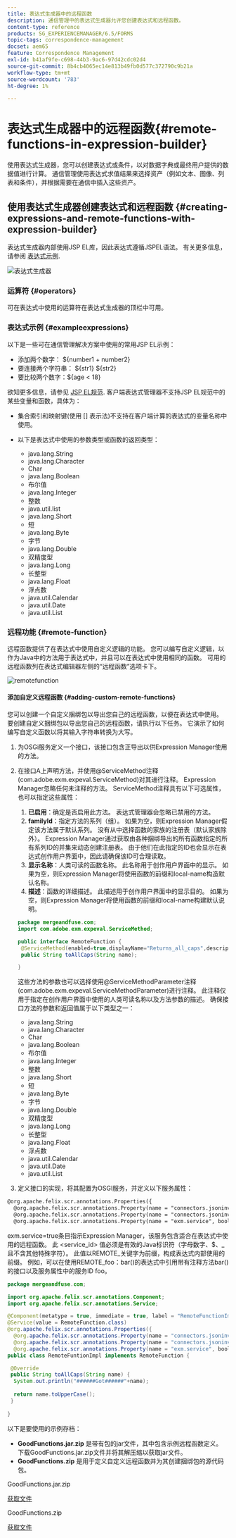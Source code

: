 ```yaml
---
title: 表达式生成器中的远程函数
description: 通信管理中的表达式生成器允许您创建表达式和远程函数。
content-type: reference
products: SG_EXPERIENCEMANAGER/6.5/FORMS
topic-tags: correspondence-management
docset: aem65
feature: Correspondence Management
exl-id: b41af9fe-c698-44b3-9ac6-97d42cdc02d4
source-git-commit: 8b4cb4065ec14e813b49fb0d577c372790c9b21a
workflow-type: tm+mt
source-wordcount: '783'
ht-degree: 1%

---
```


# 表达式生成器中的远程函数{#remote-functions-in-expression-builder}

使用表达式生成器，您可以创建表达式或条件，以对数据字典或最终用户提供的数据值进行计算。 通信管理使用表达式求值结果来选择资产（例如文本、图像、列表和条件），并根据需要在通信中插入这些资产。

## 使用表达式生成器创建表达式和远程函数 {#creating-expressions-and-remote-functions-with-expression-builder}

表达式生成器内部使用JSP EL库，因此表达式遵循JSPEL语法。 有关更多信息，请参阅 [表达式示例](#exampleexpressions).

![表达式生成器](assets/expressionbuilder.png)

### 运算符 {#operators}

可在表达式中使用的运算符在表达式生成器的顶栏中可用。

### 表达式示例 {#exampleexpressions}

以下是一些可在通信管理解决方案中使用的常用JSP EL示例：

* 添加两个数字： ${number1 + number2}
* 要连接两个字符串： ${str1} ${str2}
* 要比较两个数字：${age &lt; 18}

欲知更多信息，请参见 [JSP EL规范](https://download.oracle.com/otn-pub/jcp/jsp-2.1-fr-spec-oth-JSpec/jsp-2_1-fr-spec-el.pdf). 客户端表达式管理器不支持JSP EL规范中的某些变量和函数，具体为：

* 集合索引和映射键(使用 [] 表示法)不支持在客户端计算的表达式的变量名称中使用。
* 以下是表达式中使用的参数类型或函数的返回类型：

   * java.lang.String
   * java.lang.Character
   * Char
   * java.lang.Boolean
   * 布尔值
   * java.lang.Integer
   * 整数
   * java.util.list
   * java.lang.Short
   * 短
   * java.lang.Byte
   * 字节
   * java.lang.Double
   * 双精度型
   * java.lang.Long
   * 长整型
   * java.lang.Float
   * 浮点数
   * java.util.Calendar
   * java.util.Date
   * java.util.List

### 远程功能 {#remote-function}

远程函数提供了在表达式中使用自定义逻辑的功能。 您可以编写自定义逻辑，以作为Java中的方法用于表达式中，并且可以在表达式中使用相同的函数。 可用的远程函数列在表达式编辑器左侧的“远程函数”选项卡下。

![remotefunction](assets/remotefunction.png)

#### 添加自定义远程函数 {#adding-custom-remote-functions}

您可以创建一个自定义捆绑包以导出您自己的远程函数，以便在表达式中使用。 要创建自定义捆绑包以导出您自己的远程函数，请执行以下任务。 它演示了如何编写自定义函数以将其输入字符串转换为大写。

1. 为OSGi服务定义一个接口，该接口包含正导出以供Expression Manager使用的方法。
1. 在接口A上声明方法，并使用@ServiceMethod注释(com.adobe.exm.expeval.ServiceMethod)对其进行注释。 Expression Manager忽略任何未注释的方法。 ServiceMethod注释具有以下可选属性，也可以指定这些属性：

   1. **已启用**：确定是否启用此方法。 表达式管理器会忽略已禁用的方法。
   1. **familyId**：指定方法的系列（组）。 如果为空，则Expression Manager假定该方法属于默认系列。 没有从中选择函数的家族的注册表（默认家族除外）。 Expression Manager通过获取由各种捆绑导出的所有函数指定的所有系列ID的并集来动态创建注册表。 由于他们在此指定的ID也会显示在表达式创作用户界面中，因此请确保该ID可合理读取。
   1. **显示名称**：人类可读的函数名称。 此名称用于创作用户界面中的显示。 如果为空，则Expression Manager将使用函数的前缀和local-name构造默认名称。
   1. **描述**：函数的详细描述。 此描述用于创作用户界面中的显示目的。 如果为空，则Expression Manager将使用函数的前缀和local-name构建默认说明。

   ```java
   package mergeandfuse.com;
   import com.adobe.exm.expeval.ServiceMethod;
   
   public interface RemoteFunction {
    @ServiceMethod(enabled=true,displayName="Returns_all_caps",description="Function to convert to all CAPS", familyId="remote")
    public String toAllCaps(String name);
   
   }
   ```

   这些方法的参数也可以选择使用@ServiceMethodParameter注释(com.adobe.exm.expeval.ServiceMethodParameter)进行注释。 此注释仅用于指定在创作用户界面中使用的人类可读名称以及方法参数的描述。 确保接口方法的参数和返回值属于以下类型之一：

   * java.lang.String
   * java.lang.Character
   * Char
   * java.lang.Boolean
   * 布尔值
   * java.lang.Integer
   * 整数
   * java.lang.Short
   * 短
   * java.lang.Byte
   * 字节
   * java.lang.Double
   * 双精度型
   * java.lang.Long
   * 长整型
   * java.lang.Float
   * 浮点数
   * java.util.Calendar
   * java.util.Date
   * java.util.List

1. 定义接口的实现，将其配置为OSGI服务，并定义以下服务属性：

```jsp
@org.apache.felix.scr.annotations.Properties({
  @org.apache.felix.scr.annotations.Property(name = "connectors.jsoninvoker", boolValue = true),
  @org.apache.felix.scr.annotations.Property(name = "connectors.jsoninvoker.alias", value = "<service_id>"),
  @org.apache.felix.scr.annotations.Property(name = "exm.service", boolValue = true)})
```

exm.service=true条目指示Expression Manager，该服务包含适合在表达式中使用的远程函数。 此 &lt;service_id> 值必须是有效的Java标识符（字母数字、$、_且不含其他特殊字符）。 此值以REMOTE_关键字为前缀，构成表达式内部使用的前缀。 例如，可以在使用REMOTE_foo：bar()的表达式中引用带有注释方法bar()的接口以及服务属性中的服务ID foo。

```java
package mergeandfuse.com;

import org.apache.felix.scr.annotations.Component;
import org.apache.felix.scr.annotations.Service;

@Component(metatype = true, immediate = true, label = "RemoteFunctionImpl")
@Service(value = RemoteFunction.class)
@org.apache.felix.scr.annotations.Properties({
  @org.apache.felix.scr.annotations.Property(name = "connectors.jsoninvoker", boolValue = true),
  @org.apache.felix.scr.annotations.Property(name = "connectors.jsoninvoker.alias", value = "test1"),
  @org.apache.felix.scr.annotations.Property(name = "exm.service", boolValue = true)})
public class RemoteFuntionImpl implements RemoteFunction {

 @Override
 public String toAllCaps(String name) {
  System.out.println("######Got######"+name);
  
  return name.toUpperCase();
 }
 
}
```

以下是要使用的示例存档：

* **GoodFunctions.jar.zip** 是带有包的jar文件，其中包含示例远程函数定义。 下载GoodFunctions.jar.zip文件并将其解压缩以获取jar文件。
* **GoodFunctions.zip** 是用于定义自定义远程函数并为其创建捆绑包的源代码包。

GoodFunctions.jar.zip

[获取文件](assets/goodfunctions.jar.zip)

GoodFunctions.zip

[获取文件](assets/goodfunctions.zip)
